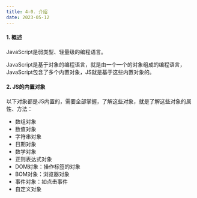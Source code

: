 ```yaml
---
title: 4-0. 介绍
date: 2023-05-12
---
```

#### 1. 概述
JavaScript是弱类型、轻量级的编程语言。

JavaScript是基于对象的编程语言，就是由一个一个的对象组成的编程语言，JavaScript包含了多个内置对象，JS就是基于这些内置对象的。

#### 2. JS的内置对象
以下对象都是JS内置的，需要全部掌握，了解这些对象，就是了解这些对象的属性、方法：
- 数组对象
- 数值对象
- 字符串对象
- 日期对象
- 数学对象
- 正则表达式对象
- DOM对象：操作标签的对象
- BOM对象：浏览器对象
- 事件对象：如点击事件
- 自定义对象

